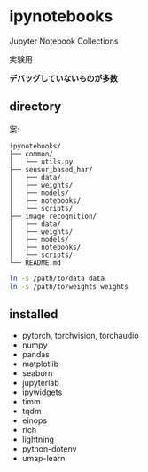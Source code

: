 # ipynotebooks
Jupyter Notebook Collections

実験用

**デバッグしていないものが多数**

## directory

案:
```
ipynotebooks/
├── common/
│   └── utils.py
├── sensor_based_har/
│   ├── data/
│   ├── weights/
│   ├── models/
│   ├── notebooks/
│   └── scripts/
├── image_recognition/
│   ├── data/
│   ├── weights/
│   ├── models/
│   ├── notebooks/
│   └── scripts/
└── README.md
```

```bash
ln -s /path/to/data data
ln -s /path/to/weights weights
```

## installed

- pytorch, torchvision, torchaudio
- numpy
- pandas
- matplotlib
- seaborn
- jupyterlab
- ipywidgets
- timm
- tqdm
- einops
- rich
- lightning
- python-dotenv
- umap-learn
